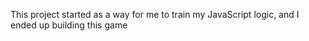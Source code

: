 This project started as a way for me to train my JavaScript logic, and I ended up building this game
